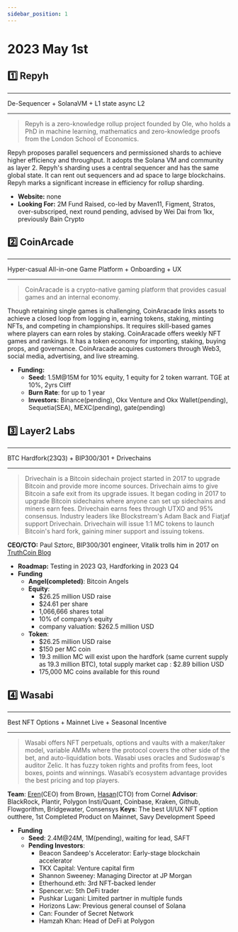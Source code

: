 ```yaml
---
sidebar_position: 1
---
```


# 2023 May 1st

## 1️⃣ Repyh

---

De-Sequencer + SolanaVM + L1 state async L2

---

> Repyh is a zero-knowledge rollup project founded by Ole, who holds a PhD in machine learning, mathematics and zero-knowledge proofs from the London School of Economics.

Repyh proposes parallel sequencers and permissioned shards to achieve higher efficiency and throughput. It adopts the Solana VM and community as layer 2. Repyh's sharding uses a central sequencer and has the same global state. It can rent out sequencers and ad space to large blockchains. Repyh marks a significant increase in efficiency for rollup sharding.

- **Website:** none
- **Looking For:** 2M Fund Raised, co-led by Maven11, Figment, Stratos, over-subscriped, next round pending, advised by Wei Dai from 1kx, previously Bain Crypto

## 2️⃣ CoinArcade

---

Hyper-casual All-in-one Game Platform + Onboarding + UX

---

> CoinAracade is a crypto-native gaming platform that provides casual games and an internal economy.

Though retaining single games is challenging, CoinAracade links assets to achieve a closed loop from logging in, earning tokens, staking, minting NFTs, and competing in championships. It requires skill-based games where players can earn roles by staking. CoinAracade offers weekly NFT games and rankings. It has a token economy for importing, staking, buying props, and governance. CoinAracade acquires customers through Web3, social media, advertising, and live streaming.

- **Funding:**
  - **Seed:** 1.5M@15M for 10% equity, 1 equity for 2 token warrant. TGE at 10%, 2yrs Cliff
  - **Burn Rate**: for up to 1 year
  - **Investors:** Binance(pending), Okx Venture and Okx Wallet(pending), Sequetia(SEA), MEXC(pending), gate(pending)

## 3️⃣ Layer2 Labs

---

BTC Hardfork(23Q3) + BIP300/301 + Drivechains

---

> Drivechain is a Bitcoin sidechain project started in 2017 to upgrade Bitcoin and provide more income sources. Drivechain aims to give Bitcoin a safe exit from its upgrade issues. It began coding in 2017 to upgrade Bitcoin sidechains where anyone can set up sidechains and miners earn fees. Drivechain earns fees through UTXO and 95% consensus. Industry leaders like Blockstream's Adam Back and Fiatjaf support Drivechain. Drivechain will issue 1:1 MC tokens to launch Bitcoin's hard fork, gaining miner support and issuing tokens.

**CEO/CTO:** Paul Sztorc, BIP300/301 engineer, Vitalik trolls him in 2017 on [TruthCoin Blog](https://www.truthcoin.info/)

- **Roadmap:** Testing in 2023 Q3, Hardforking in 2023 Q4
- **Funding**
  - **Angel(completed)**: Bitcoin Angels
  - **Equity**:
    - $26.25 million USD raise
    - $24.61 per share
    - 1,066,666 shares total
    - 10% of company’s equity
    - company valuation: $262.5 million USD
  - **Token**:
    - $26.25 million USD raise
    - $150 per MC coin
    - 19.3 million MC will exist upon the hardfork (same current supply as 19.3 million BTC), total supply market cap : $2.89 billion USD
    - 175,000 MC coins available for this round

## 4️⃣ Wasabi

---

Best NFT Options + Mainnet Live + Seasonal Incentive

---

> Wasabi offers NFT perpetuals, options and vaults with a maker/taker model, variable AMMs where the protocol covers the other side of the bet, and auto-liquidation bots. Wasabi uses oracles and Sudoswap's auditor Zelic. It has fuzzy token rights and profits from fees, loot boxes, points and winnings. Wasabi’s ecosystem advantage provides the best pricing and top players.

**Team**: [Eren](https://twitter.com/0xEren)(CEO) from Brown, [Hasan](https://twitter.com/wasabi_dev)(CTO) from Cornel
**Advisor**: BlackRock, Plantir, Polygon Insti/Quant, Coinbase, Kraken, Github, Flowgorithm, Bridgewater, Consensys
**Keys**: The best UI/UX NFT option outthere, 1st Completed Product on Mainnet, Savy Development Speed

- **Funding**
  - **Seed**: 2.4M@24M, 1M(pending), waiting for lead, SAFT
  - **Pending Investors**:
    - Beacon Sandeep's Accelerator: Early-stage blockchain accelerator
    - TKX Capital: Venture capital firm
    - Shannon Sweeney: Managing Director at JP Morgan
    - Etherhound.eth: 3rd NFT-backed lender
    - Spencer.vc: 5th DeFi trader
    - Pushkar Lugani: Limited partner in multiple funds
    - Horizons Law: Previous general counsel of Solana
    - Can: Founder of Secret Network
    - Hamzah Khan: Head of DeFi at Polygon
